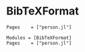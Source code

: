 # BibTeXFormat

```@index
Pages    = ["person.jl"]
```

```@autodocs
Modules = [BibTeXFormat]
Pages    = ["person.jl"]
```
